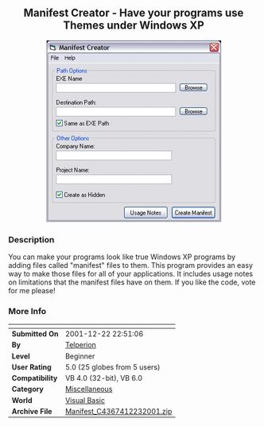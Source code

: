 ﻿<div align="center">

## Manifest Creator \- Have your programs use Themes under Windows XP

<img src="PIC2001122321198384.gif">
</div>

### Description

You can make your programs look like true Windows XP programs by adding files called "manifest" files to them. This program provides an easy way to make those files for all of your applications. It includes usage notes on limitations that the manifest files have on them. If you like the code, vote for me please!
 
### More Info
 


<span>             |<span>
---                |---
**Submitted On**   |2001-12-22 22:51:06
**By**             |[Telperion](https://github.com/Planet-Source-Code/PSCIndex/blob/master/ByAuthor/telperion.md)
**Level**          |Beginner
**User Rating**    |5.0 (25 globes from 5 users)
**Compatibility**  |VB 4\.0 \(32\-bit\), VB 6\.0
**Category**       |[Miscellaneous](https://github.com/Planet-Source-Code/PSCIndex/blob/master/ByCategory/miscellaneous__1-1.md)
**World**          |[Visual Basic](https://github.com/Planet-Source-Code/PSCIndex/blob/master/ByWorld/visual-basic.md)
**Archive File**   |[Manifest\_C4367412232001\.zip](https://github.com/Planet-Source-Code/telperion-manifest-creator-have-your-programs-use-themes-under-windows-xp__1-30054/archive/master.zip)








